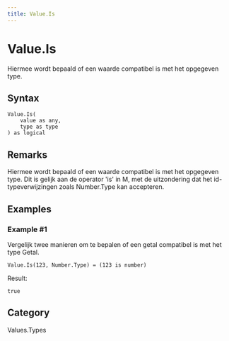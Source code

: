 ```yaml
---
title: Value.Is
---
```


# Value.Is


Hiermee wordt bepaald of een waarde compatibel is met het opgegeven type.


## Syntax

```powerquery
Value.Is(
    value as any,
    type as type
) as logical
```


## Remarks

Hiermee wordt bepaald of een waarde compatibel is met het opgegeven type. Dit is gelijk aan de operator 'is' in M, met de uitzondering dat het id-typeverwijzingen zoals Number.Type kan accepteren.


## Examples

### Example #1 
Vergelijk twee manieren om te bepalen of een getal compatibel is met het type Getal.
```powerquery
Value.Is(123, Number.Type) = (123 is number)
```

Result: 
```powerquery
true
```




## Category
Values.Types

